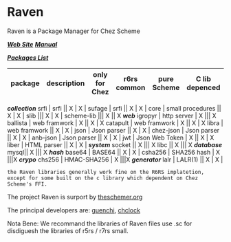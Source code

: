 # Raven
Raven is a Package Manager for Chez Scheme

***[Web Site](http://ravensc.com)***        ***[Manual](https://guenchi.gitbooks.io/raven/content/)***

***[Packages List](http://ravensc.com/list)***

 package | description |  only for Chez | r6rs common | pure Scheme | C lib depenced
---------|-------------|----------------|-------------|-------------|----------------
***collection*** 
srfi | srfi || X | X |
sufage | srfi || X | X |
core | small procedures || X | X |
slib ||| X | X |
scheme-lib ||| X || X
***web***
igropyr | http server | X ||| X
ballista | web framwork | X || X | X 
catapult | web framwork | X || X | X 
libra | web framwork || X | X |
json | Json parser || X | X |
chez-json | Json parser || X | X |
anb-json | Json parser || X | X |
jwt | Json Web Token | X || X | X
liber | HTML parser || X | X |
***system***
socket || X ||| X
libc || X ||| X
***database***
mysql|| X ||| X 
***hash***
base64 | BASE64 || X | X |
csha256 | SHA256 hash | X |||X
***crypo***
chs256 | HMAC-SHA256 | X |||X
***generator***
lalr | LALR(1) || X | X |

`the Raven libraries generally work fine on the R6RS implatetion, except for some built on the c library which dependent on Chez Scheme's FFI.` 


The project Raven is surport by [theschemer.org](http://theschemer.org)

The principal developers are: [guenchi](https://github.com/guenchi), [chclock](https://github.com/chclock)

Nota Bene: We recommand the libraries of Raven files use .sc for disdiguesh the libraries of r5rs / r7rs small.




